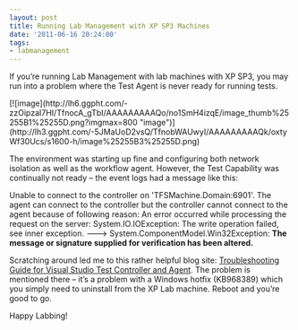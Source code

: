 ```yaml
---
layout: post
title: Running Lab Management with XP SP3 Machines
date: '2011-06-16 20:24:00'
tags:
- labmanagement
---
```


If you’re running Lab Management with lab machines with XP SP3, you may run into a problem where the Test Agent is never ready for running tests.

<!--kg-card-begin: html-->[![image](http://lh6.ggpht.com/-zzOipzaI7HI/TfnocA_gTbI/AAAAAAAAAQo/no1SmH4izqE/image_thumb%25255B1%25255D.png?imgmax=800 "image")](http://lh3.ggpht.com/-5JMaUoD2vsQ/TfnobWAUwyI/AAAAAAAAAQk/oxtyWf30Ucs/s1600-h/image%25255B3%25255D.png)<!--kg-card-end: html-->

The environment was starting up fine and configuring both network isolation as well as the workflow agent. However, the Test Capability was continually not ready – the event logs had a message like this:

Unable to connect to the controller on 'TFSMachine.Domain:6901'. The agent can connect to the controller but the controller cannot connect to the agent because of following reason: An error occurred while processing the request on the server: System.IO.IOException: The write operation failed, see inner exception. ---\> System.ComponentModel.Win32Exception: **The message or signature supplied for verification has been altered.**

Scratching around led me to this rather helpful blog site: [Troubleshooting Guide for Visual Studio Test Controller and Agent](http://social.msdn.microsoft.com/Forums/en-US/vststest/thread/df043823-ffcf-46a4-9e47-1c4b8854ca13/). The problem is mentioned there – it’s a problem with a Windows hotfix (KB968389) which you simply need to uninstall from the XP Lab machine. Reboot and you’re good to go.

Happy Labbing!

